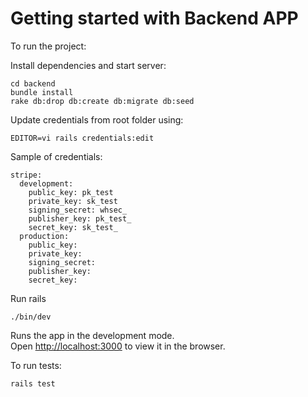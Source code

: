 # Getting started with Backend APP

To run the project:

Install dependencies and start server:

```
cd backend
bundle install
rake db:drop db:create db:migrate db:seed
```

Update credentials from root folder using:
```
EDITOR=vi rails credentials:edit
```
Sample of credentials:

```
stripe:
  development:
    public_key: pk_test
    private_key: sk_test
    signing_secret: whsec_
    publisher_key: pk_test_
    secret_key: sk_test_
  production:
    public_key:
    private_key:
    signing_secret:
    publisher_key:
    secret_key:
```

Run rails
```
./bin/dev
```
Runs the app in the development mode.\
Open [http://localhost:3000](http://localhost:3000) to view it in the browser.


To run tests:
```
rails test
```
